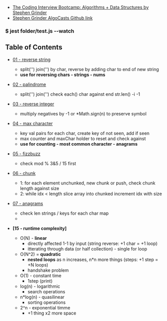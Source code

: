 

- [The Coding Interview Bootcamp: Algorithms + Data Structures by Stephen Grinder](https://www.udemy.com/course/coding-interview-bootcamp-algorithms-and-data-structure/)
- [Stephen Grinder AlgoCasts Github link](https://github.com/StephenGrider/AlgoCasts)


### $ jest folder/test.js --watch

## Table of Contents
- [01 - reverse string](exercises/reverse-string)
    - split('') join('') by char, reverse by adding char to end of new string
    - **use for reversing chars - strings - nums**

- [02 - palindrome](exercises/palindrome)
    - split('') join('') check each() char against end str.len() -i -1 

- [03 - reverse integer](exercises/reverse-int)
    - multiply negatives by -1 or *Math.sign(n) to preserve symbol

- [04 - max character](exercises/max-char)
    - key val pairs for each char, create key of not seen, add if seen 
    - max counter and maxChar holder to reset and check against
    - **use for counting - most common character - anagrams**
 
- [05 - fizzbuzz](exercises/fizzbuzz)
    - check mod % 3&5 / 15 first

- [06 - chunk](exercises/chunk)
    - 1: for each element unchunked, new chunk or push, check chunk length against size
    - 2: while idx < length slice array into chunked increment idx with size

- [07 - anagrams](exercises/anagrams)
    - check len strings / keys for each char map
    - 

- **[15 - runtime complexity]**
    - O(N) - **linear** 
        - directly affected 1-1 by input (string reverse: +1 char = +1 loop)
        - itterating through data (or half collection) - single for loop
    - O(N^2) = **quadratic** 
        - **nested loops** as n increases, n*n more things (steps: +1 step = +N loops)
        - handshake problem 
    - O(1) - constant time 
        - 1step (print)
    - log(n) - logarithmic 
        - search operations
    - n*log(n) - quasilinear
        - sorting operations
    - 2^n - exponential timme
        - +1 thing x2 more space